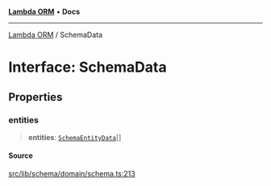 [**Lambda ORM**](../README.md) • **Docs**

***

[Lambda ORM](../README.md) / SchemaData

# Interface: SchemaData

## Properties

### entities

> **entities**: [`SchemaEntityData`](SchemaEntityData.md)[]

#### Source

[src/lib/schema/domain/schema.ts:213](https://github.com/lambda-orm/lambdaorm-base/blob/369fa6c47dfcaa18334efd22efe5cc76c83a011a/src/lib/schema/domain/schema.ts#L213)

